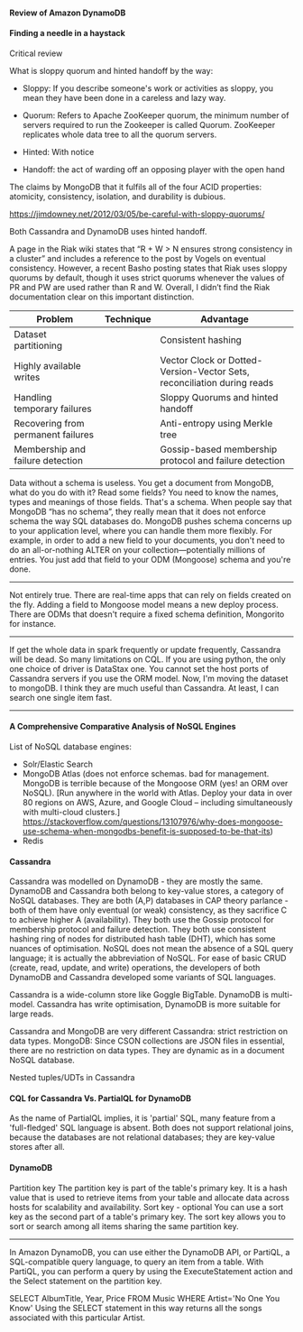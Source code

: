 #### Review of Amazon DynamoDB

#### Finding a needle in a haystack

Critical review

What is sloppy quorum and hinted handoff by the way:

- Sloppy: If you describe someone's work or activities as sloppy, you mean they have been done in a careless and lazy way.
- Quorum: Refers to Apache ZooKeeper quorum, the minimum number of servers required to run the Zookeeper is called Quorum. ZooKeeper replicates whole data tree to all the quorum servers.

- Hinted: With notice
- Handoff: the act of warding off an opposing player with the open hand








The claims by MongoDB that it fulfils all of the four ACID properties: atomicity, consistency, isolation, and durability is dubious.


https://jimdowney.net/2012/03/05/be-careful-with-sloppy-quorums/

Both Cassandra and DynamoDB uses hinted handoff.

A page in the Riak wiki states that “R + W > N ensures strong consistency in a cluster” and includes a reference to the post by Vogels on eventual consistency. However, a recent Basho posting states that Riak uses sloppy quorums by default, though it uses strict quorums whenever the values of PR and PW are used rather than R and W. Overall, I didn’t find the Riak documentation clear on this important distinction.

| Problem | Technique | Advantage |
|---------|-----------|-----------|
| Dataset partitioning || Consistent hashing || Incremental, possibly linear scalability in proportion to the number of collaborating nodes.
| Highly available writes || Vector Clock or Dotted-Version-Vector Sets, reconciliation during reads || Version size is decoupled from update rates.
| Handling temporary failures || Sloppy Quorums and hinted handoff || Provides high availability and durability guarantee when some of the replicas are not available.
| Recovering from permanent failures || Anti-entropy using Merkle tree || Can be used to identify differences between replica owners and synchronize divergent replicas pro-actively.
| Membership and failure detection || Gossip-based membership protocol and failure detection || Avoids having a centralized registry for storing membership and node liveness information, preserving symmetry.

Data without a schema is useless. You get a document from MongoDB, what do you do with it? Read some fields? You need to know the names, types and meanings of those fields. That's a schema.
When people say that MongoDB “has no schema”, they really mean that it does not enforce schema the way SQL databases do. MongoDB pushes schema concerns up to your application level, where you can handle them more flexibly. For example, in order to add a new field to your documents, you don't need to do an all-or-nothing ALTER on your collection—potentially millions of entries. You just add that field to your ODM (Mongoose) schema and you're done.

----

Not entirely true. There are real-time apps that can rely on fields created on the fly. Adding a field to Mongoose model means a new deploy process. There are ODMs that doesn't require a fixed schema definition, Mongorito for instance.

----

If get the whole data in spark frequently or update frequently, Cassandra will be dead.
So many limitations on CQL.
If you are using python, the only one choice of driver is DataStax one. You cannot set the host ports of Cassandra servers if you use the ORM model.
Now, I'm moving the dataset to mongoDB. I think they are much useful than Cassandra. At least, I can search one single item fast.

----

#### A Comprehensive Comparative Analysis of NoSQL Engines

List of NoSQL database engines:
* Solr/Elastic Search
* MongoDB Atlas (does not enforce schemas. bad for management. MongoDB is terrible because of the Mongoose ORM (yes! an ORM over NoSQL). [Run anywhere in the world with Atlas. Deploy your data in over 80 regions on AWS, Azure, and Google Cloud – including simultaneously with multi-cloud clusters.]
https://stackoverflow.com/questions/13107976/why-does-mongoose-use-schema-when-mongodbs-benefit-is-supposed-to-be-that-its)
* Redis

#### Cassandra
Cassandra was modelled on DynamoDB - they are mostly the same. DynamoDB and Cassandra both belong to key-value stores, a category of NoSQL databases. They are both (A,P) databases in CAP theory parlance - both of them have only eventual (or weak) consistency, as they sacrifice C to achieve higher A (availability). They both use the Gossip protocol for membership protocol and failure detection. They both use consistent hashing ring of nodes for distributed hash table (DHT), which has some nuances of optimisation. NoSQL does not mean the absence of a SQL query language; it is actually the abbreviation of NoSQL. For ease of basic CRUD (create, read, update, and write) operations, the developers of both DynamoDB and Cassandra developed some variants of SQL languages.

Cassandra is a wide-column store like Goggle BigTable. DynamoDB is multi-model. Cassandra has write optimisation, DynamoDB is more suitable for large reads.

Cassandra and MongoDB are very different
Cassandra: strict restriction on data types. MongoDB: Since CSON collections are JSON files in essential, there are no restriction on data types. They are dynamic as in a document NoSQL database.

Nested tuples/UDTs in Cassandra

#### CQL for Cassandra Vs. PartialQL for DynamoDB
As the name of PartialQL implies, it is 'partial' SQL, many feature from a 'full-fledged' SQL language is absent. Both does not support relational joins, because the databases are not relational databases; they are key-value stores after all.

#### DynamoDB
Partition key
The partition key is part of the table's primary key. It is a hash value that is used to retrieve items from your table and allocate data across hosts for scalability and availability.
Sort key - optional
You can use a sort key as the second part of a table's primary key. The sort key allows you to sort or search among all items sharing the same partition key.

----

In Amazon DynamoDB, you can use either the DynamoDB API, or PartiQL, a SQL-compatible query language, to query an item from a table.
With PartiQL, you can perform a query by using the ExecuteStatement action and the Select statement on the partition key.

SELECT AlbumTitle, Year, Price
FROM Music
WHERE Artist='No One You Know' 
Using the SELECT statement in this way returns all the songs associated with this particular Artist.
